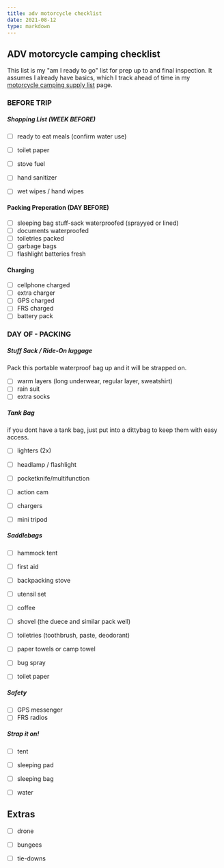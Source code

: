 ```yaml
---
title: adv motorcycle checklist
date: 2021-08-12 
type: markdown
---
```



## ADV motorcycle camping checklist 

This list is my "am I ready to go" list for prep up to and final inspection. It assumes I already have basics, which I track ahead of time in my [motorcycle camping supply list](./supplies) page.



### BEFORE TRIP

##### Shopping List (WEEK BEFORE)

- [ ] ready to eat meals (confirm water use)
- [ ] toilet paper
- [ ] stove fuel
- [ ] hand sanitizer
- [ ] wet wipes / hand wipes


#### Packing Preperation (DAY BEFORE)

- [ ] sleeping bag stuff-sack waterproofed (sprayyed or lined)
- [ ] documents waterproofed
- [ ] toiletries packed
- [ ] garbage bags
- [ ] flashlight batteries fresh

#### Charging

- [ ] cellphone charged
- [ ] extra charger
- [ ] GPS charged
- [ ] FRS charged
- [ ] battery pack

### DAY OF - PACKING

##### Stuff Sack / Ride-On luggage

Pack this portable waterproof bag up and it will be strapped on.

- [ ] warm layers (long underwear, regular layer, sweatshirt)
- [ ] rain suit
- [ ] extra socks

##### Tank Bag

if  you dont have a tank bag, just put into a dittybag to keep them with easy access.

- [ ] lighters (2x)
- [ ] headlamp / flashlight
- [ ] pocketknife/multifunction
- [ ] action cam
- [ ] chargers
- [ ] mini tripod


##### Saddlebags
- [ ] hammock tent
- [ ] first aid
- [ ] backpacking stove
- [ ] utensil set
- [ ] coffee
- [ ] shovel (the duece and similar pack well)
- [ ] toiletries (toothbrush, paste, deodorant)
- [ ] paper towels or camp towel
- [ ] bug spray
- [ ] toilet paper


##### Safety
- [ ] GPS messenger
- [ ] FRS radios

##### Strap it on!
- [ ] tent
- [ ] sleeping pad
- [ ] sleeping bag
- [ ] water 


## Extras

- [ ] drone
- [ ] bungees
- [ ] tie-downs

